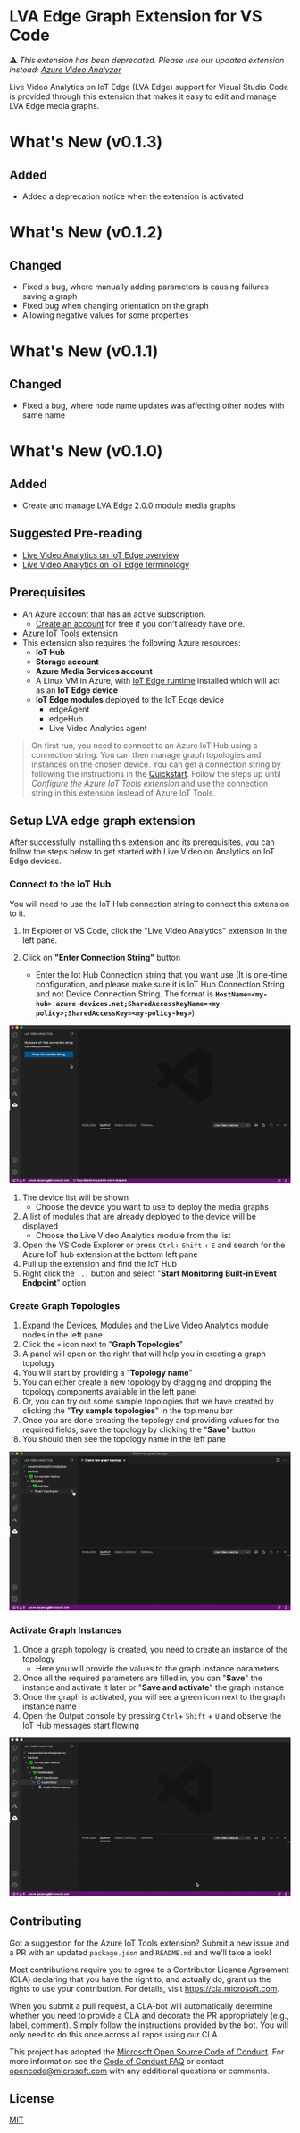 # LVA Edge Graph Extension for VS Code

⚠️ _This extension has been deprecated. Please use our updated extension instead: [Azure Video Analyzer](https://marketplace.visualstudio.com/items?itemName=ms-azuretools.azure-video-analyzer)_

Live Video Analytics on IoT Edge (LVA Edge) support for Visual Studio Code is provided through this extension that makes it easy to edit and manage LVA Edge media graphs.

# What's New (v0.1.3)

## Added

-   Added a deprecation notice when the extension is activated

# What's New (v0.1.2)

## Changed

-   Fixed a bug, where manually adding parameters is causing failures saving a graph
-   Fixed bug when changing orientation on the graph
-   Allowing negative values for some properties

# What's New (v0.1.1)

## Changed

-   Fixed a bug, where node name updates was affecting other nodes with same name

# What's New (v0.1.0)

## Added

-   Create and manage LVA Edge 2.0.0 module media graphs

## Suggested Pre-reading

-   [Live Video Analytics on IoT Edge overview](https://docs.microsoft.com/azure/media-services/live-video-analytics-edge/overview)
-   [Live Video Analytics on IoT Edge terminology](https://docs.microsoft.com/azure/media-services/live-video-analytics-edge/terminology)

## Prerequisites

-   An Azure account that has an active subscription.
    -   [Create an account](https://azure.microsoft.com/free/) for free if you don't already have one.
-   [Azure IoT Tools extension](https://marketplace.visualstudio.com/items?itemName=vsciot-vscode.azure-iot-tools)
-   This extension also requires the following Azure resources:
    -   **IoT Hub**
    -   **Storage account**
    -   **Azure Media Services account**
    -   A Linux VM in Azure, with [IoT Edge runtime](https://docs.microsoft.com/azure/iot-edge/how-to-install-iot-edge) installed which will act as an **IoT Edge device**
    -   **IoT Edge modules** deployed to the IoT Edge device
        -   edgeAgent
        -   edgeHub
        -   Live Video Analytics agent

> On first run, you need to connect to an Azure IoT Hub using a connection string. You can then manage graph topologies and instances on the chosen device. You can get a connection string by following the instructions in the [Quickstart](https://docs.microsoft.com/azure/media-services/live-video-analytics-edge/get-started-detect-motion-emit-events-quickstart). Follow the steps up until _Configure the Azure IoT Tools extension_ and use the connection string in this extension instead of Azure IoT Tools.

## Setup LVA edge graph extension

After successfully installing this extension and its prerequisites, you can follow the steps below to get started with Live Video on Analytics on IoT Edge devices.

### Connect to the IoT Hub

You will need to use the IoT Hub connection string to connect this extension to it.

1. In Explorer of VS Code, click the "Live Video Analytics" extension in the left pane.
1. Click on **"Enter Connection String"** button

    - Enter the Iot Hub Connection string that you want use (It is one-time configuration, and please make sure it is IoT Hub Connection String and not Device Connection String. The format is **`HostName=<my-hub>.azure-devices.net;SharedAccessKeyName=<my-policy>;SharedAccessKey=<my-policy-key>`**)

![Setup IoT Hub Connection String](https://github.com/Azure/lva-edge-vscode-extension/raw/main/resources/gifs/addConnectionString.gif)

1. The device list will be shown
    - Choose the device you want to use to deploy the media graphs
1. A list of modules that are already deployed to the device will be displayed
    - Choose the Live Video Analytics module from the list
1. Open the VS Code Explorer or press `Ctrl`+ `Shift` + `E` and search for the Azure IoT hub extension at the bottom left pane
1. Pull up the extension and find the IoT Hub
1. Right click the `...` button and select "**Start Monitoring Built-in Event Endpoint**" option

### Create Graph Topologies

1. Expand the Devices, Modules and the Live Video Analytics module nodes in the left pane
1. Click the `+` icon next to "**Graph Topologies**"
1. A panel will open on the right that will help you in creating a graph topology
1. You will start by providing a "**Topology name**"
1. You can either create a new topology by dragging and dropping the topology components available in the left panel
1. Or, you can try out some sample topologies that we have created by clicking the "**Try sample topologies**" in the top menu bar
1. Once you are done creating the topology and providing values for the required fields, save the topology by clicking the "**Save**" button
1. You should then see the topology name in the left pane

![Create a graph topology](https://github.com/Azure/lva-edge-vscode-extension/raw/main/resources/gifs/createTopology.gif)

### Activate Graph Instances

1. Once a graph topology is created, you need to create an instance of the topology
    - Here you will provide the values to the graph instance parameters
1. Once all the required parameters are filled in, you can "**Save**" the instance and activate it later or "**Save and activate**" the graph instance
1. Once the graph is activated, you will see a green icon next to the graph instance name
1. Open the Output console by pressing `Ctrl`+ `Shift` + `U` and observe the IoT Hub messages start flowing

![Activate an graph instance](https://github.com/Azure/lva-edge-vscode-extension/raw/main/resources/gifs/activateTopology.gif)

## Contributing

Got a suggestion for the Azure IoT Tools extension? Submit a new issue and a PR with an updated `package.json` and `README.md` and we'll take a look!

Most contributions require you to agree to a Contributor License Agreement (CLA) declaring that you have the right to, and actually do, grant us the rights to use your contribution. For details, visit https://cla.microsoft.com.

When you submit a pull request, a CLA-bot will automatically determine whether you need to provide a CLA and decorate the PR appropriately (e.g., label, comment). Simply follow the instructions provided by the bot. You will only need to do this once across all repos using our CLA.

This project has adopted the [Microsoft Open Source Code of Conduct](https://opensource.microsoft.com/codeofconduct/). For more information see the [Code of Conduct FAQ](https://opensource.microsoft.com/codeofconduct/faq/) or contact [opencode@microsoft.com](mailto:opencode@microsoft.com) with any additional questions or comments.

## License

[MIT](LICENSE)

